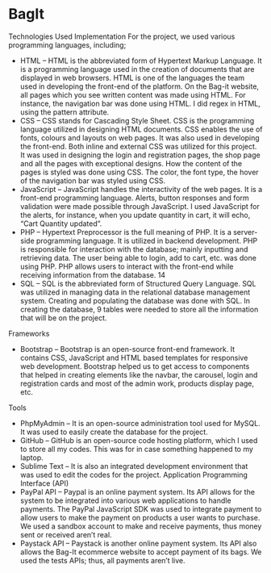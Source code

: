 # BagIt
Technologies Used
Implementation
For the project, we used various programming languages, including;
- HTML – HTML is the abbreviated form of Hypertext Markup Language. It is a programming
language used in the creation of documents that are displayed in web browsers. HTML is one of the languages the team used in developing the front-end of the platform. On the Bag-it website, all pages which you see written content was made using HTML. For instance, the navigation bar was done using HTML. I did regex in HTML, using the pattern attribute.
- CSS – CSS stands for Cascading Style Sheet. CSS is the programming language utilized in designing HTML documents. CSS enables the use of fonts, colours and layouts on web pages. It was also used in developing the front-end. Both inline and external CSS was utilized for this project. It was used in designing the login and registration pages, the shop page and all the pages with exceptional designs. How the content of the pages is styled was done using CSS. The color, the font type, the hover of the navigation bar was styled using CSS.
- JavaScript – JavaScript handles the interactivity of the web pages. It is a front-end programming language. Alerts, button responses and form validation were made possible through JavaScript. I used JavaScript for the alerts, for instance, when you update quantity in cart, it will echo, “Cart Quantity updated”.
- PHP – Hypertext Preprocessor is the full meaning of PHP. It is a server-side programming language. It is utilized in backend development. PHP is responsible for interaction with the database; mainly inputting and retrieving data. The user being able to login, add to cart, etc. was done using PHP. PHP allows users to interact with the front-end while receiving information from the database.
14
- SQL – SQL is the abbreviated form of Structured Query Language. SQL was utilized in managing data in the relational database management system. Creating and populating the database was done with SQL. In creating the database, 9 tables were needed to store all the information that will be on the project. 


Frameworks
- Bootstrap – Bootstrap is an open-source front-end framework. It contains CSS, JavaScript and HTML based templates for responsive web development. Bootstrap helped us to get access to components that helped in creating elements like the navbar, the carousel, login and registration cards and most of the admin work, products display page, etc.

Tools
- PhpMyAdmin – It is an open-source administration tool used for MySQL. It was used to easily create the database for the project.
- GitHub – GitHub is an open-source code hosting platform, which I used to store all my codes. This was for in case something happened to my laptop.
- Sublime Text – It is also an integrated development environment that was used to edit the codes for the project.
Application Programming Interface (API)
- PayPal API – Paypal is an online payment system. Its API allows for the system to be integrated into various web applications to handle payments. The PayPal JavaScript SDK was used to integrate payment to allow users to make the payment on products a user wants to purchase. We used a sandbox account to make and receive payments, thus money sent or received aren’t real.
- Paystack API – Paystack is another online payment system. Its API also allows the Bag-It ecommerce website to accept payment of its bags. We used the tests APIs; thus, all payments aren’t live.
